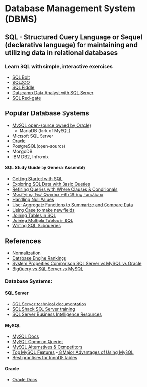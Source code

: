 # Database Management System (DBMS)

## SQL - Structured Query Language or Sequel (declarative language) for maintaining and utilizing data in relational databases
### Learn SQL with simple, interactive exercises
- [SQL Bolt](https://sqlbolt.com/)
- [SQLZOO](https://sqlzoo.net/)
- [SQL Fiddle](http://sqlfiddle.com/)
- [Datacamp Data Analyst with SQL Server](https://learn.datacamp.com/career-tracks/data-analyst-with-sql-server)
- [SQL Red-gate](https://www.red-gate.com/simple-talk/sql/)

## Popular Database Systems
- [MySQL open-source owned by Oracle)](#mysql)
  -  MariaDB (fork of MySQL)
- [Micrsoft SQL Server](#sql-server)
- [Oracle](#oracle)
- PostgreSQL(open-source)
- MongoDB
- IBM DB2, Infromix

#### SQL Study Guide by General Assembly
- [Getting Started with SQL](https://ga-create-api.s3.amazonaws.com/studyguides/getting-started-with-sql-6c347a.pdf)
- [Exploring SQL Data with Basic Queries](https://ga-create-api.s3.amazonaws.com/studyguides/exploring-sql-data-with-basic-7a1081.pdf)
- [Refining Queries with Where Clauses & Conditionals](https://ga-create-api.s3.amazonaws.com/studyguides/refining-queries-with-where-cl-be95c6.pdf)
- [Modifying Text Queries with String Functions](https://ga-create-api.s3.amazonaws.com/studyguides/refining-queries-with-where-cl-be95c6.pdf)
- [Handling Null Values](https://ga-create-api.s3.amazonaws.com/studyguides/handling-null-values-79b9a4.pdf)
- [User Aggregate Functions to Summarize and Compare Data](https://ga-create-api.s3.amazonaws.com/studyguides/use-aggregate-functions-to-sum-1ac54d.pdf)
- [Using Case to make new fields](https://ga-create-api.s3.amazonaws.com/studyguides/using-case-to-make-new-fields-290c4d.pdf)
- [Joining Tables in SQL](https://ga-create-api.s3.amazonaws.com/studyguides/joining-tables-in-sql-7346ca.pdf)
- [Joining Multiple Tables in SQL](https://ga-create-api.s3.amazonaws.com/studyguides/joining-multiple-tables-in-sql-a10f9b.pdf)
- [Writing SQL Subqueries](https://ga-create-api.s3.amazonaws.com/studyguides/writing-sql-subqueries-768a7a.pdf)


## References
- [Normalization](https://beginnersbook.com/2015/05/normalization-in-dbms/)
- [Database Engine Rankings](https://db-engines.com/en/ranking)
- [System Properties Comparison SQL Server vs MySQL vs Oracle](https://db-engines.com/en/system/Microsoft+SQL+Server%3BMySQL%3BOracle) 
- [BigQuery vs SQL Server vs MySQL](https://db-engines.com/en/system/Google+BigQuery%3BMicrosoft+SQL+Server%3BMySQL)

### Database Systems:
#### SQL Server
- [SQL Server technical documentation](https://docs.microsoft.com/en-us/sql/sql-server/?view=sql-server-ver15)
- [SQL Shack SQL Server training](https://www.sqlshack.com/sql-server-training/)
- [SQL Server Business Intelligence Resources](https://www.mssqltips.com/sql-server-business-intelligence-resources/)
#### MySQL
- [MySQL Docs](https://dev.mysql.com/doc/refman/8.0/en/select.html)
- [MySQL Common Queries](https://dev.mysql.com/doc/refman/8.0/en/examples.html)
- [MySQL Alternatives & Competitors](http://g2.com/products/mysql/competitors)
- [Top MySQL Features](https://searchitchannel.techtarget.com/feature/What-are-the-top-MySQL-features-What-is-MySQL)
-[ 8 Major Advantages of Using MySQL](https://www.datamation.com/storage/8-major-advantages-of-using-mysql/)
- [Best practises for InnoDB tables](https://dev.mysql.com/doc/refman/8.0/en/innodb-best-practices.html)
#### Oracle
- [Oracle Docs](https://docs.oracle.com/cd/B28359_01/server.111/b28286/toc.htm)



  
